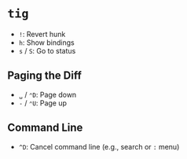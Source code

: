 # `tig`

- `!`: Revert hunk
- `h`: Show bindings
- `s` / `S`: Go to status

## Paging the Diff

- `␣` / `⌃D`: Page down
- `-` / `⌃U`: Page up

## Command Line

- `^D`: Cancel command line (e.g., search or `:` menu)
